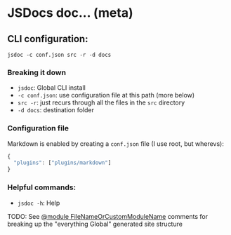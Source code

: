 # JSDocs doc... (meta)

## CLI configuration:
```
jsdoc -c conf.json src -r -d docs
```
### Breaking it down
- `jsdoc`: Global CLI install
- `-c conf.json`: use configuration file at this path (more below)
- `src -r`: just recurs through all the files in the `src` directory
- `-d docs`: destination folder

### Configuration file

Markdown is enabled by creating a `conf.json` file (I use root, but wherevs):
```js
{
  "plugins": ["plugins/markdown"]
}
```

### Helpful commands:
- `jsdoc -h`: Help

TODO:
See [@module FileNameOrCustomModuleName](https://stackoverflow.com/a/52712934) comments for breaking up the "everything Global" generated site structure